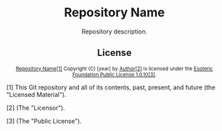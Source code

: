 <h1 align="center">Repository Name</h1>

<p align="center">Repository description.</p>

<h2 align="center">License</h2>

<p align="center"><sup><a href="https://github.com/Author/repository-name">Repository Name</a><a href="#footnote-1">[1]</a> Copyright (C) [year] by <a href="https://github.com/Author">Author</a><a href="#footnote-2">[2]</a> is licensed under the <a href="./LICENSE">Esoteric Foundation Public License 1.0.10</a><a href="#footnote-3">[3]</a>.</sup></p>

<p id="footnote-1">[1] This Git repository and all of its contents, past, present, and future (the "Licensed Material").</p>

<p id="footnote-2">[2] (The "Licensor").</p>

<p id="footnote-3">[3] (The "Public License").</p>
